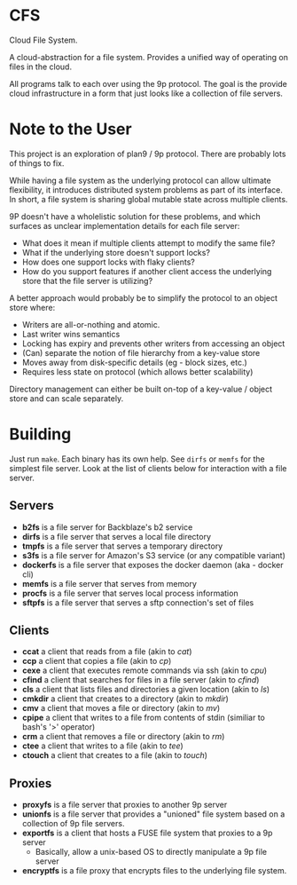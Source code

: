 # CFS

Cloud File System.

A cloud-abstraction for a file system. Provides a unified way of operating on
files in the cloud.

All programs talk to each over using the 9p protocol. The goal is the provide
cloud infrastructure in a form that just looks like a collection of file
servers.

# Note to the User

This project is an exploration of plan9 / 9p protocol. There are probably lots
of things to fix.

While having a file system as the underlying protocol can allow ultimate
flexibility, it introduces distributed system problems as part of its interface.
In short, a file system is sharing global mutable state across multiple clients.

9P doesn't have a wholelistic solution for these problems, and which surfaces as
unclear implementation details for each file server:

 - What does it mean if multiple clients attempt to modify the same file?
 - What if the underlying store doesn't support locks?
 - How does one support locks with flaky clients?
 - How do you support features if another client access the underlying store
   that the file server is utilizing?

A better approach would probably be to simplify the protocol to an object store
where:

 - Writers are all-or-nothing and atomic.
 - Last writer wins semantics
 - Locking has expiry and prevents other writers from accessing an object
 - (Can) separate the notion of file hierarchy from a key-value store
 - Moves away from disk-specific details (eg - block sizes, etc.)
 - Requires less state on protocol (which allows better scalability)

Directory management can either be built on-top of a key-value / object store
and can scale separately.

# Building

Just run `make`. Each binary has its own help. See `dirfs` or `memfs` for the
simplest file server. Look at the list of clients below for interaction with a
file server.

## Servers

 - **b2fs** is a file server for Backblaze's b2 service
 - **dirfs** is a file server that serves a local file directory
 - **tmpfs** is a file server that serves a temporary directory
 - **s3fs** is a file server for Amazon's S3 service (or any compatible variant)
 - **dockerfs** is a file server that exposes the docker daemon (aka - docker cli)
 - **memfs** is a file server that serves from memory
 - **procfs** is a file server that serves local process information
 - **sftpfs** is a file server that serves a sftp connection's set of files

## Clients

 - **ccat** a client that reads from a file (akin to *cat*)
 - **ccp** a client that copies a file (akin to *cp*)
 - **cexe** a client that executes remote commands via ssh (akin to *cpu*)
 - **cfind** a client that searches for files in a file server (akin to *cfind*)
 - **cls** a client that lists files and directories a given location (akin to *ls*)
 - **cmkdir** a client that creates to a directory (akin to *mkdir*)
 - **cmv** a client that moves a file or directory (akin to *mv*)
 - **cpipe** a client that writes to a file from contents of stdin (similiar to bash's '>' operator)
 - **crm** a client that removes a file or directory (akin to *rm*)
 - **ctee** a client that writes to a file (akin to *tee*)
 - **ctouch** a client that creates to a file (akin to *touch*)

## Proxies

 - **proxyfs** is a file server that proxies to another 9p server
 - **unionfs** is a file server that provides a "unioned" file system based on
   a collection of 9p file servers.
 - **exportfs** is a client that hosts a FUSE file system that proxies to a 9p server
     - Basically, allow a unix-based OS to directly manipulate a 9p file server
 - **encryptfs** is a file proxy that encrypts files to the underlying file system.
